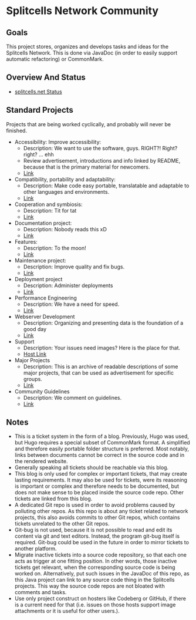 # Splitcells Network Community
## Goals
This project stores, organizes and develops tasks and ideas for the Splitcells Network.
This is done via JavaDoc (in order to easily support automatic refactoring) or CommonMark.
## Overview And Status
* [splitcells.net Status](https://splitcells.net/net/splitcells/network/status.html)
## Standard Projects
Projects that are being worked cyclically, and probably will never be finished.
* Accessibility: Improve accessibility:
    * Description: We want to use the software, guys. RIGHT?! Right? right? ... ehh
    * Review advertisement, introductions and info linked by README,
      because that is the primary material for newcomers.
    * [Link](./src/main/md/net/splitcells/network/community/accessibility/index.md)
* Compatibility, portability and adaptability:
    * Description: Make code easy portable, translatable and adaptable to other languages and environments.
    * [Link](./src/main/md/net/splitcells/network/community/compatibility-portability-and-adaptability/index.md)
* Cooperation and symbiosis:
    * Description: Tit for tat
    * [Link](./src/main/md/net/splitcells/network/community/cooperation-and-symbiosis/index.md)
* Documentation project:
    * Description: Nobody reads this xD
    * [Link](./src/main/md/net/splitcells/network/community/documentation/index.md)
* Features:
    * Description: To the moon!
    * [Link](./src/main/md/net/splitcells/network/community/features/index.md)
* Maintenance project:
    * Description: Improve quality and fix bugs.
    * [Link](./src/main/md/net/splitcells/network/community/maintenance/index.md)
* Deployment project
    * Description: Administer deployments
    * [Link](./src/main/md/net/splitcells/network/community/deployment/index.md)
* Performance Engineering 
    * Description: We have a need for speed.
    * [Link](./src/main/md/net/splitcells/network/community/performance-engineering/index.md)
* Webserver Development
    * Description: Organizing and presenting data is the foundation of a good day
    * [Link](./src/main/md/net/splitcells/network/community/webserver-development/index.md)
* Support
    * Description: Your issues need images? Here is the place for that. 
    * [Host Link](https://codeberg.org/splitcells-net/net.splitcells.network.community/projects/8592)
* Major Projects
    * Description: This is an archive of readable descriptions of some major projects,
      that can be used as advertisement for specific groups.
    * [Link](./src/main/md/net/splitcells/network/community/projects/index.md)
* Community Guidelines
    * Description: We comment on guidelines.
    * [Link](./src/main/md/net/splitcells/network/community/projects/index.md)
## Notes
* This is a ticket system in the form of a blog.
  Previously, Hugo was used, but Hugo requires a special subset of CommonMark format.
  A simplified and therefore easily portable folder structure is preferred.
  Most notably, links between documents cannot be correct in the source code and in the rendered website.
* Generally speaking all tickets should be reachable via this blog.
* This blog is only used for complex or important tickets, that may create lasting requirements.
  It may also be used for tickets, were its reasoning is important or complex and therefore needs to be documented,
  but does not make sense to be placed inside the source code repo.
  Other tickets are linked from this blog.
* A dedicated Git repo is used in order to avoid problems caused by polluting other repos.
  As this repo is about any ticket related to network projects,
  this also avoids commits to other Git repos,
  which contains tickets unrelated to the other Git repos.
* Git-bug is not used,
  because it is not possible to read and edit its content via git and text editors.
  Instead, the program git-bug itself is required.
  Git-bug could be used in the future in order to mirror tickets to another platform.
* Migrate inactive tickets into a source code repository,
  so that each one acts as trigger at one fitting position.
  In other words, those inactive tickets get relevant, when the corresponding source code is being worked on.
  Alternatively, put such issues in the JavaDoc of this repo,
  as this Java project can link to any source code thing in the Splitcells projects.
  This way the source code repos are not bloated with comments and tasks.
* Use only project construct on hosters like Codeberg or GitHub,
  if there is a current need for that
  (i.e. issues on those hosts support image attachments or it is useful for other users.).